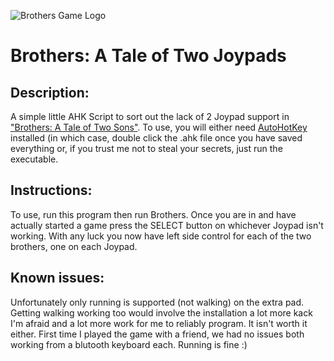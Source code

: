 ![Brothers Game Logo](http://www.brothersthegame.com/images/Brothers-logo.png)

# Brothers: A Tale of Two Joypads 

## Description:

A simple little AHK Script to sort out the lack of 2 Joypad
support in ["Brothers: A Tale of Two Sons"](http://www.brothersthegame.com). To use, you will
either need [AutoHotKey](https://autohotkey.com) installed (in which case, double click
the .ahk file once you have saved everything or, if you trust
me not to steal your secrets, just run the executable.

## Instructions:

To use, run this program then run Brothers. Once you are
in and have actually started a game press the SELECT button
on whichever Joypad isn't working. With any luck you now
have left side control for each of the two brothers, one
on each Joypad.

## Known issues: 

Unfortunately only running is supported (not walking) on the
extra pad. Getting walking working too would involve the
installation a lot more kack I'm afraid and a lot more work
for me to reliably program. It isn't worth it either. First
time I played the game with a friend, we had no issues both
working from a blutooth keyboard each. Running is fine :)
